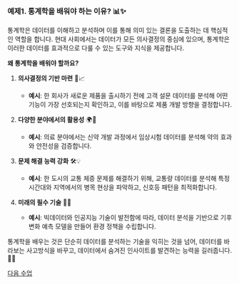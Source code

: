### 예제1. 통계학을 배워야 하는 이유? 📊✨  

통계학은 데이터를 이해하고 분석하며 이를 통해 의미 있는 결론을 도출하는 데 핵심적인 역할을 합니다. 현대 사회에서는 데이터가 모든 의사결정의 중심에 있으며, 통계학은 이러한 데이터를 효과적으로 다룰 수 있는 도구와 지식을 제공합니다.  

**왜 통계학을 배워야 할까요?**  
1. **의사결정의 기반 마련** 🧠📈  
   - **예시**: 한 회사가 새로운 제품을 출시하기 전에 고객 설문 데이터를 분석해 어떤 기능이 가장 선호되는지 확인하고, 이를 바탕으로 제품 개발 방향을 결정합니다.  

2. **다양한 분야에서의 활용성** 🌍🔬  
   - **예시**: 의료 분야에서는 신약 개발 과정에서 임상시험 데이터를 분석해 약의 효과와 안전성을 검증합니다.  

3. **문제 해결 능력 강화** 🛠️💡  
   - **예시**: 한 도시의 교통 체증 문제를 해결하기 위해, 교통량 데이터를 분석해 특정 시간대와 지역에서의 병목 현상을 파악하고, 신호등 패턴을 최적화합니다.  

4. **미래의 필수 기술** 🚀🔮  
   - **예시**: 빅데이터와 인공지능 기술이 발전함에 따라, 데이터 분석을 기반으로 기후 변화 예측 모델을 만들어 환경 정책을 수립합니다.  

통계학을 배우는 것은 단순히 데이터를 분석하는 기술을 익히는 것을 넘어, 데이터를 바라보는 사고방식을 바꾸고, 데이터에서 숨겨진 인사이트를 발견하는 능력을 길러줍니다. 🌟😊

[다음 수업 ](https://github.com/oracleyu01/statistics/blob/main/yys/example_02.md)   

